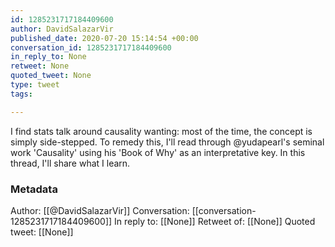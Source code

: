 ```yaml
---
id: 1285231717184409600
author: DavidSalazarVir
published_date: 2020-07-20 15:14:54 +00:00
conversation_id: 1285231717184409600
in_reply_to: None
retweet: None
quoted_tweet: None
type: tweet
tags:

---
```


I find stats talk around causality wanting: most of the time, the concept is simply side-stepped. To remedy this, I'll read through @yudapearl's seminal work 'Causality' using his 'Book of Why' as an interpretative key. In this thread, I'll share what I learn.

### Metadata

Author: [[@DavidSalazarVir]]
Conversation: [[conversation-1285231717184409600]]
In reply to: [[None]]
Retweet of: [[None]]
Quoted tweet: [[None]]
